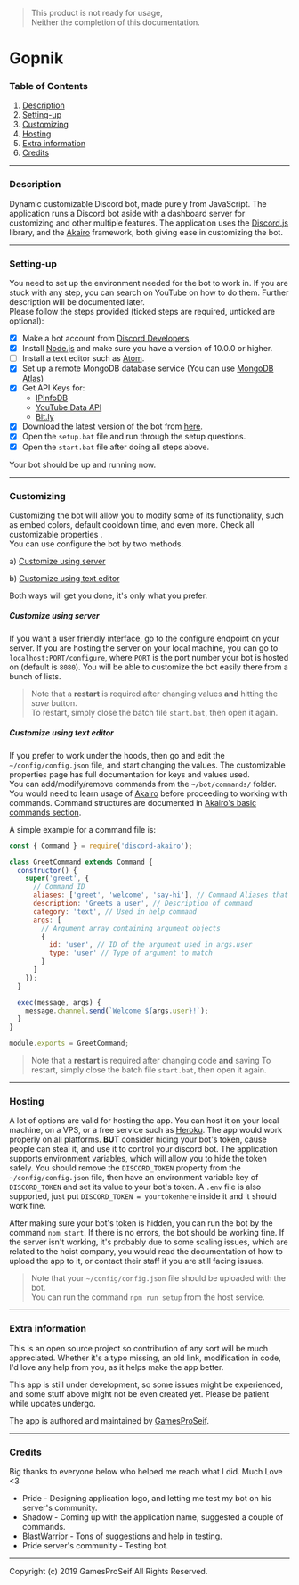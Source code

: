 > This product is not ready for usage,  
> Neither the completion of this documentation.

# Gopnik

### Table of Contents

1. [Description](#description)
1. [Setting-up](#setting-up)
1. [Customizing](#customizing)
1. [Hosting](#hosting)
1. [Extra information](#extra-information)
1. [Credits](#credits)

---

### Description

Dynamic customizable Discord bot, made purely from JavaScript. The application runs a Discord bot aside with a dashboard server for customizing and other multiple features. The application uses the [Discord.js](https://discord.js.org/) library, and the [Akairo](https://discord-akairo.github.io/) framework, both giving ease in customizing the bot.

---

### Setting-up

You need to set up the environment needed for the bot to work in. If you are stuck with any step, you can search on YouTube on how to do them. Further description will be documented later.  
Please follow the steps provided (ticked steps are required, unticked are optional):

- [x] Make a bot account from [Discord Developers](https://discordapp.com/developers/).
- [x] Install [Node.js](https://nodejs.org/en/) and make sure you have a version of 10.0.0 or higher.
- [ ] Install a text editor such as [Atom](https://atom.io/).
- [x] Set up a remote MongoDB database service (You can use [MongoDB Atlas](https://docs.atlas.mongodb.com/create-new-cluster/))
- [x] Get API Keys for:
  - [IPInfoDB](https://ipinfodb.com/api)
  - [YouTube Data API](https://developers.google.com/youtube/v3/getting-started)
  - [Bit.ly](https://bit.ly/)
- [x] Download the latest version of the bot from [here](https://github.com/GamesProSeif/jr-gopnik/releases).
- [x] Open the `setup.bat` file and run through the setup questions.
- [x] Open the `start.bat` file after doing all steps above.

Your bot should be up and running now.

---

### Customizing

Customizing the bot will allow you to modify some of its functionality, such as embed colors, default cooldown time, and even more. Check all customizable properties <!--TODO: add link for customizable links -->.  
You can use configure the bot by two methods.

a) [Customize using server](#customize-using-server)

b) [Customize using text editor](#customize-using-text-editor)

Both ways will get you done, it's only what you prefer.

##### Customize using server

If you want a user friendly interface, go to the configure endpoint on your server. If you are hosting the server on your local machine, you can go to `localhost:PORT/configure`, where `PORT` is the port number your bot is hosted on (default is `8080`). You will be able to customize the bot easily there from a bunch of lists.

> Note that a **restart** is required after changing values **and** hitting the _save_ button.  
> To restart, simply close the batch file `start.bat`, then open it again.

##### Customize using text editor

If you prefer to work under the hoods, then go and edit the `~/config/config.json` file, and start changing the values. The customizable properties page has full documentation for keys and values used.  
You can add/modify/remove commands from the `~/bot/commands/` folder. You would need to learn usage of [Akairo](https://discord-akairo.github.io/) before proceeding to working with commands. Command structures are documented in [Akairo's basic commands section](https://discord-akairo.github.io/#/docs/main/master/basics/commands).

A simple example for a command file is:

```js
const { Command } = require('discord-akairo');

class GreetCommand extends Command {
  constructor() {
    super('greet', {
      // Command ID
      aliases: ['greet', 'welcome', 'say-hi'], // Command Aliases that call the command
      description: 'Greets a user', // Description of command
      category: 'text', // Used in help command
      args: [
        // Argument array containing argument objects
        {
          id: 'user', // ID of the argument used in args.user
          type: 'user' // Type of argument to match
        }
      ]
    });
  }

  exec(message, args) {
    message.channel.send(`Welcome ${args.user}!`);
  }
}

module.exports = GreetCommand;
```

> Note that a **restart** is required after changing code **and** saving
> To restart, simply close the batch file `start.bat`, then open it again.

---

### Hosting

A lot of options are valid for hosting the app. You can host it on your local machine, on a VPS, or a free service such as [Heroku](https://heroku.com). The app would work properly on all platforms. **BUT** consider hiding your bot's token, cause people can steal it, and use it to control your discord bot. The application supports environment variables, which will allow you to hide the token safely. You should remove the `DISCORD_TOKEN` property from the `~/config/config.json` file, then have an environment variable key of `DISCORD_TOKEN` and set its value to your bot's token. A `.env` file is also supported, just put `DISCORD_TOKEN = yourtokenhere` inside it and it should work fine.

After making sure your bot's token is hidden, you can run the bot by the command `npm start`. If there is no errors, the bot should be working fine. If the server isn't working, it's probably due to some scaling issues, which are related to the hoist company, you would read the documentation of how to upload the app to it, or contact their staff if you are still facing issues.

> Note that your `~/config/config.json` file should be uploaded with the bot.  
> You can run the command `npm run setup` from the host service.

---

### Extra information

This is an open source project so contribution of any sort will be much appreciated. Whether it's a typo missing, an old link, modification in code, I'd love any help from you, as it helps make the app better.

This app is still under development, so some issues might be experienced, and some stuff above might not be even created yet. Please be patient while updates undergo.

The app is authored and maintained by [GamesProSeif](https://github.com/GamesProSeif 'GamesProSeif GitHub page').

---

### Credits

Big thanks to everyone below who helped me reach what I did. Much Love <3

- Pride - Designing application logo, and letting me test my bot on his server's community.
- Shadow - Coming up with the application name, suggested a couple of commands.
- BlastWarrior - Tons of suggestions and help in testing.
- Pride server's community - Testing bot.

---

Copyright (c) 2019 GamesProSeif All Rights Reserved.
